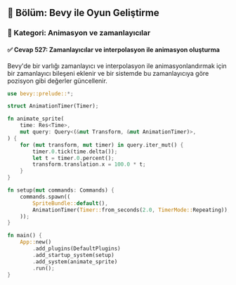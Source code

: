 ## 📘 Bölüm: Bevy ile Oyun Geliştirme  
### 🔹 Kategori: Animasyon ve zamanlayıcılar  
#### ✅ Cevap 527: Zamanlayıcılar ve interpolasyon ile animasyon oluşturma

Bevy'de bir varlığı zamanlayıcı ve interpolasyon ile animasyonlandırmak için bir zamanlayıcı bileşeni eklenir ve bir sistemde bu zamanlayıcıya göre pozisyon gibi değerler güncellenir.

```rust
use bevy::prelude::*;

struct AnimationTimer(Timer);

fn animate_sprite(
    time: Res<Time>,
    mut query: Query<(&mut Transform, &mut AnimationTimer)>,
) {
    for (mut transform, mut timer) in query.iter_mut() {
        timer.0.tick(time.delta());
        let t = timer.0.percent();
        transform.translation.x = 100.0 * t;
    }
}

fn setup(mut commands: Commands) {
    commands.spawn((
        SpriteBundle::default(),
        AnimationTimer(Timer::from_seconds(2.0, TimerMode::Repeating)),
    ));
}

fn main() {
    App::new()
        .add_plugins(DefaultPlugins)
        .add_startup_system(setup)
        .add_system(animate_sprite)
        .run();
}
```
